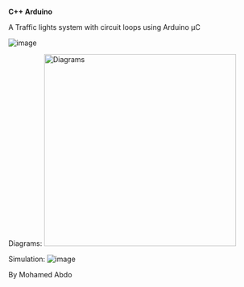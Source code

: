 **C++ Arduino**

A Traffic lights system
with circuit loops
using Arduino µC

![image](https://github.com/user-attachments/assets/6a14aaf9-3524-41bd-9160-0a37eae22ab1)


Diagrams:
<img width="381" alt="Diagrams" src="https://github.com/user-attachments/assets/815106b5-1759-4fd0-8820-f82e300f0188">


Simulation:
![image](https://github.com/user-attachments/assets/4f317149-87eb-4731-9ffc-b5d3b0cd23fc)

By Mohamed Abdo

